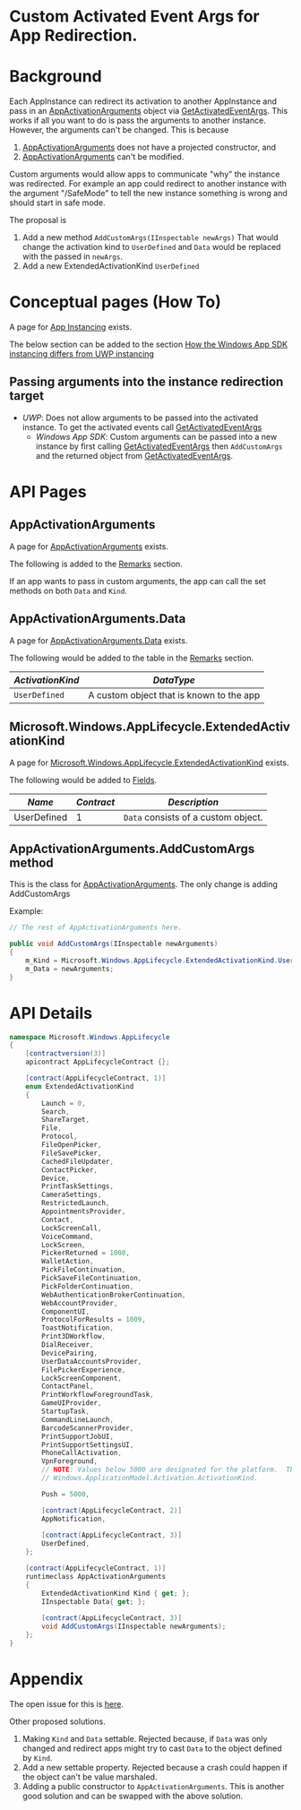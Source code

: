 Custom Activated Event Args for App Redirection.
===

# Background

Each AppInstance can redirect its activation to another AppInstance and pass in an [AppActivationArguments](https://docs.microsoft.com/windows/windows-app-sdk/api/winrt/microsoft.windows.applifecycle.appactivationarguments)
object via [GetActivatedEventArgs](https://docs.microsoft.com/windows/windows-app-sdk/api/winrt/microsoft.windows.applifecycle.appinstance.getactivatedeventargs).  This works if all you want to do is pass the arguments to
another instance.  However, the arguments can't be changed.  This is because

  1. [AppActivationArguments](https://docs.microsoft.com/windows/windows-app-sdk/api/winrt/microsoft.windows.applifecycle.appactivationarguments) does not have a projected constructor, and
  2. [AppActivationArguments](https://docs.microsoft.com/windows/windows-app-sdk/api/winrt/microsoft.windows.applifecycle.appactivationarguments) can't be modified.

Custom arguments would allow apps to communicate "why" the instance was redirected.  For example
an app could redirect to another instance with the argument "/SafeMode" to tell the new instance
something is wrong and should start in safe mode.

The proposal is
  1. Add a new method `AddCustomArgs(IInspectable newArgs)` That would change the activation kind to
  `UserDefined` and `Data` would be replaced with the passed in `newArgs`.
  2. Add a new ExtendedActivationKind `UserDefined`
  

# Conceptual pages (How To)
A page for [App Instancing](https://docs.microsoft.com/windows/apps/windows-app-sdk/applifecycle/applifecycle-instancing) exists.

The below section can be added to the section [How the Windows App SDK instancing differs from UWP instancing](https://docs.microsoft.com/windows/apps/windows-app-sdk/applifecycle/applifecycle-instancing#how-the-windows-app-sdk-instancing-differs-from-uwp-instancing)

## Passing arguments into the instance redirection target

 * _UWP_: Does not allow arguments to be passed into the activated instance.  To get the activated
    events call [GetActivatedEventArgs](https://docs.microsoft.com/uwp/api/windows.applicationmodel.appinstance.getactivatedeventargs) 
	* _Windows App SDK_: Custom arguments can be passed into a new instance by first calling [GetActivatedEventArgs](https://docs.microsoft.com/windows/windows-app-sdk/api/winrt/microsoft.windows.applifecycle.appinstance.getactivatedeventargs#microsoft-windows-applifecycle-appinstance-getactivatedeventargs)
   then `AddCustomArgs` and the returned object from [GetActivatedEventArgs](https://docs.microsoft.com/windows/windows-app-sdk/api/winrt/microsoft.windows.applifecycle.appinstance.getactivatedeventargs#microsoft-windows-applifecycle-appinstance-getactivatedeventargs).

# API Pages

## AppActivationArguments

A page for [AppActivationArguments](https://docs.microsoft.com/windows/windows-app-sdk/api/winrt/microsoft.windows.applifecycle.appactivationarguments) exists.

The following is added to the [Remarks](https://docs.microsoft.com/windows/windows-app-sdk/api/winrt/microsoft.windows.applifecycle.appactivationarguments) section.

If an app wants to pass in custom arguments, the app can call the set methods on both `Data` and `Kind`.

## AppActivationArguments.Data

A page for [AppActivationArguments.Data](https://docs.microsoft.com/windows/windows-app-sdk/api/winrt/microsoft.windows.applifecycle.appactivationarguments.data#microsoft-windows-applifecycle-appactivationarguments-data) exists.

The following would be added to the table in the [Remarks](https://docs.microsoft.com/windows/windows-app-sdk/api/winrt/microsoft.windows.applifecycle.appactivationarguments.data#remarks) section.

|_ActivationKind_|_DataType_                             |
|----------------|---------------------------------------|
| `UserDefined`  |A custom object that is known to the app|

## Microsoft.Windows.AppLifecycle.ExtendedActivationKind

A page for [Microsoft.Windows.AppLifecycle.ExtendedActivationKind](https://docs.microsoft.com/windows/windows-app-sdk/api/winrt/microsoft.windows.applifecycle.extendedactivationkind) exists.

The following would be added to [Fields](https://docs.microsoft.com/windows/windows-app-sdk/api/winrt/microsoft.windows.applifecycle.extendedactivationkind).

|_Name_|_Contract_|_Description_                       |
|------|----------|------------------------------------|
|UserDefined| 1   | `Data` consists of a custom object.|


## AppActivationArguments.AddCustomArgs method

This is the class for [AppActivationArguments](https://docs.microsoft.com/windows/windows-app-sdk/api/winrt/microsoft.windows.applifecycle.appactivationarguments).  The only change is adding AddCustomArgs

Example:

```c#
// The rest of AppActivationArguments here.

public void AddCustomArgs(IInspectable newArguments) 
{
	m_Kind = Microsoft.Windows.AppLifecycle.ExtendedActivationKind.UserDefined;
	m_Data = newArguments;
}
```

# API Details

```c# (but really MIDL3)
namespace Microsoft.Windows.AppLifecycle
{
    [contractversion(3)]
    apicontract AppLifecycleContract {};

    [contract(AppLifecycleContract, 1)]
    enum ExtendedActivationKind
    {
        Launch = 0,
        Search,
        ShareTarget,
        File,
        Protocol,
        FileOpenPicker,
        FileSavePicker,
        CachedFileUpdater,
        ContactPicker,
        Device,
        PrintTaskSettings,
        CameraSettings,
        RestrictedLaunch,
        AppointmentsProvider,
        Contact,
        LockScreenCall,
        VoiceCommand,
        LockScreen,
        PickerReturned = 1000,
        WalletAction,
        PickFileContinuation,
        PickSaveFileContinuation,
        PickFolderContinuation,
        WebAuthenticationBrokerContinuation,
        WebAccountProvider,
        ComponentUI,
        ProtocolForResults = 1009,
        ToastNotification,
        Print3DWorkflow,
        DialReceiver,
        DevicePairing,
        UserDataAccountsProvider,
        FilePickerExperience,
        LockScreenComponent,
        ContactPanel,
        PrintWorkflowForegroundTask,
        GameUIProvider,
        StartupTask,
        CommandLineLaunch,
        BarcodeScannerProvider,
        PrintSupportJobUI,
        PrintSupportSettingsUI,
        PhoneCallActivation,
        VpnForeground,
        // NOTE: Values below 5000 are designated for the platform.  The above list is kept in sync with
        // Windows.ApplicationModel.Activation.ActivationKind.

        Push = 5000,

        [contract(AppLifecycleContract, 2)]
        AppNotification,
		
        [contract(AppLifecycleContract, 3)]
        UserDefined,
    };

    [contract(AppLifecycleContract, 1)]
    runtimeclass AppActivationArguments
    {
        ExtendedActivationKind Kind { get; };
        IInspectable Data{ get; };
		
        [contract(AppLifecycleContract, 3)]
        void AddCustomArgs(IInspectable newArguments);
    };
}
```

# Appendix

The open issue for this is [here](https://github.com/microsoft/WindowsAppSDK/discussions/2568).

Other proposed solutions.
1. Making `Kind` and `Data` settable. Rejected because, if `Data` was only changed and redirect apps might try to cast `Data` to the object defined by `Kind`.
2. Add a new settable property. Rejected because a crash could happen if the object can't be value marshaled.
3. Adding a public constructor to `AppActivationArguments`.  This is another good solution and can be swapped with the above solution.
